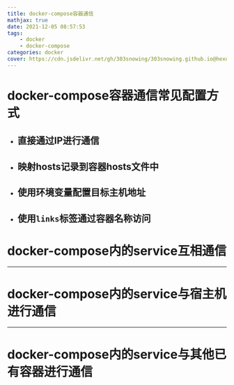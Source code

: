 ```yaml
---
title: docker-compose容器通信
mathjax: true
date: 2021-12-05 08:57:53
tags:
    - docker
    - docker-compose
categories: docker
cover: https://cdn.jsdelivr.net/gh/303snowing/303snowing.github.io@hexo-img/202112050900995.png
---
```


# docker-compose容器通信常见配置方式

<!--more-->

* ## 直接通过IP进行通信

* ## 映射hosts记录到容器hosts文件中

* ## 使用环境变量配置目标主机地址

* ## 使用`links`标签通过容器名称访问

# docker-compose内的service互相通信



---

# docker-compose内的service与宿主机进行通信

---

# docker-compose内的service与其他已有容器进行通信
